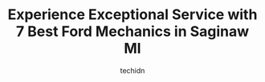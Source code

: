 ---
layout: ampstory
image: https://images.unsplash.com/photo-1639928845176-2804838ca715?ixlib=rb-4.0.3&ixid=MnwxMjA3fDB8MHxwaG90by1wYWdlfHx8fGVufDB8fHx8&auto=format&fit=crop&w=640&h=853&q=80
author: techidn
featured: false
description: Experience the excellence of automotive service by visiting the 7 best Ford Mechanic in Saginaw MI, USA. With their expertise, attention to detail, and commitment to customer satisfaction, y
title: Experience Exceptional Service with 7 Best Ford Mechanics in Saginaw MI
cover:
   title: Experience Exceptional Service with 7 Best Ford Mechanics in Saginaw MI
   subtitle: Rickpate
   background: https://images.unsplash.com/photo-1639928845176-2804838ca715?ixlib=rb-4.0.3&ixid=MnwxMjA3fDB8MHxwaG90by1wYWdlfHx8fGVufDB8fHx8&auto=format&fit=crop&w=640&h=853&q=80

pages: 
 - layout: thirds
   top: <h1>#1 Dex-Tech Auto Service Center</h1>
   bottom: "<p>These guys used to be really great but things have changed.  They are inflating their labor prices so much they are price gouging.  I had a quote to replace two engine co</p>"
   background: https://www.knot35.com/toplist/wp-content/uploads/2023/06/best-ford-mechanic-1-in-saginaw-mi-1685838644.jpeg
   backgroundblur: true
 - layout: thirds
   top: <h1>#2 J.O. Service Center (DBA Muffler Man Auto Repair)</h1>
   bottom: "<p>2914 Vogue Blvd, Saginaw, MI 48603, United States</p>"
   background: https://www.knot35.com/toplist/wp-content/uploads/2023/06/best-ford-mechanic-2-in-saginaw-mi-1685838644.jpeg
   cta:
      link: https://www.knot35.com/toplist/experience-exceptional-service-with-7-best-ford-mechanics-in-saginaw-mi/
      text: Experience Exceptional Service with 7 Best Ford Mechanics in Saginaw MI
 - layout: thirds
   top: <h1>#3 GARYS Towing & Repair LLC</h1>
   bottom: "<p>2005 S Michigan Ave, Saginaw, MI 48602, United States</p>"
   background: https://www.knot35.com/toplist/wp-content/uploads/2023/06/best-ford-mechanic-3-in-saginaw-mi-1685838645.jpeg
   cta:
      link: https://www.knot35.com/toplist/experience-exceptional-service-with-7-best-ford-mechanics-in-saginaw-mi/
      text: Experience Exceptional Service with 7 Best Ford Mechanics in Saginaw MI
 - layout: thirds
   top: <h1>#4 State & Bay Automotive</h1>
   bottom: "<p>2703 State St, Saginaw, MI 48602, United States</p>"
   background: https://images.unsplash.com/photo-1527066579998-dbbae57f45ce?ixlib=rb-4.0.3&ixid=MnwxMjA3fDB8MHxwaG90by1wYWdlfHx8fGVufDB8fHx8&auto=format&fit=crop&w=640&h=853&q=80
   cta:
      link: https://www.knot35.com/toplist/experience-exceptional-service-with-7-best-ford-mechanics-in-saginaw-mi/
      text: Experience Exceptional Service with 7 Best Ford Mechanics in Saginaw MI
 - layout: thirds
   top: <h1>#5 Ricks Automotive</h1>
   bottom: "<p>1935 E Genesee Ave, Saginaw, MI 48601, United States</p>"
   background: https://images.unsplash.com/photo-1557672172-298e090bd0f1?ixlib=rb-4.0.3&ixid=MnwxMjA3fDB8MHxwaG90by1wYWdlfHx8fGVufDB8fHx8&auto=format&fit=crop&w=640&h=853&q=80
   cta:
      link: https://www.knot35.com/toplist/experience-exceptional-service-with-7-best-ford-mechanics-in-saginaw-mi/
      text: Experience Exceptional Service with 7 Best Ford Mechanics in Saginaw MI
 - layout: thirds
   top: <h1>#6 Muffler Man</h1>
   bottom: "<p>2030 N Niagara St, Saginaw, MI 48602, United States</p>"
   background: https://images.unsplash.com/photo-1574169208507-84376144848b?ixlib=rb-4.0.3&ixid=MnwxMjA3fDB8MHxwaG90by1wYWdlfHx8fGVufDB8fHx8&auto=format&fit=crop&w=640&h=853&q=80
   cta:
      link: https://www.knot35.com/toplist/experience-exceptional-service-with-7-best-ford-mechanics-in-saginaw-mi/
      text: Experience Exceptional Service with 7 Best Ford Mechanics in Saginaw MI
 - layout: thirds
   top: <h1>#7 All Auto & Truck Services</h1>
   bottom: "<p>1404 Gratiot Ave, Saginaw, MI 48602, United States</p>"
   background: https://images.unsplash.com/photo-1632260260864-caf7fde5ec36?ixlib=rb-4.0.3&ixid=MnwxMjA3fDB8MHxwaG90by1wYWdlfHx8fGVufDB8fHx8&auto=format&fit=crop&w=640&h=853&q=80
   cta:
      link: https://www.knot35.com/toplist/experience-exceptional-service-with-7-best-ford-mechanics-in-saginaw-mi/
      text: Experience Exceptional Service with 7 Best Ford Mechanics in Saginaw MI
 - layout: thirds
   middle: Continue reading...
   background: https://images.unsplash.com/photo-1509114397022-ed747cca3f65?ixlib=rb-4.0.3&ixid=MnwxMjA3fDB8MHxwaG90by1wYWdlfHx8fGVufDB8fHx8&auto=format&fit=crop&w=640&h=853&q=80
   cta:
      link: https://www.knot35.com/toplist/experience-exceptional-service-with-7-best-ford-mechanics-in-saginaw-mi/
      text: Experience Exceptional Service with 7 Best Ford Mechanics in Saginaw MI
      
---